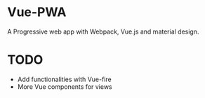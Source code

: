 # Vue-PWA
A Progressive web app with Webpack, Vue.js and material design.

TODO
========

 + Add functionalities with Vue-fire
 + More Vue components for views
